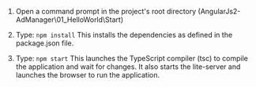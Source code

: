 1. Open a command prompt in the project's root directory (AngularJs2-AdManager\01_HelloWorld\Start)

2. Type: `npm install`
    This installs the dependencies as defined in the package.json file.
    
3. Type: `npm start`
    This launches the TypeScript compiler (tsc) to compile the application and wait for changes. 
    It also starts the lite-server and launches the browser to run the application.
